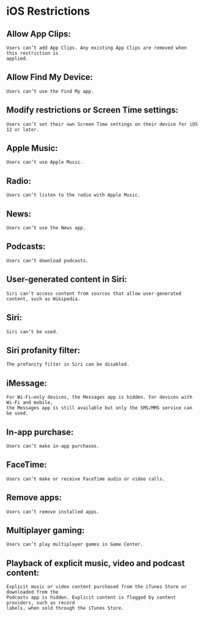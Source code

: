 # iOS Restrictions

## Allow App Clips:

    Users can’t add App Clips. Any existing App Clips are removed when this restriction is
    applied.

## Allow Find My Device:

    Users can’t use the Find My app.

## Modify restrictions or Screen Time settings:

    Users can’t set their own Screen Time settings on their device for iOS 12 or later.

## Apple Music:

    Users can’t use Apple Music.

## Radio:

    Users can’t listen to the radio with Apple Music.

## News:

    Users can’t use the News app.

## Podcasts:

    Users can’t download podcasts.

## User-generated content in Siri:

    Siri can’t access content from sources that allow user-generated content, such as Wikipedia.

## Siri:

    Siri can’t be used.

## Siri profanity filter:

    The profanity filter in Siri can be disabled.

## iMessage:

    For Wi-Fi–only devices, the Messages app is hidden. For devices with Wi-Fi and mobile,
    the Messages app is still available but only the SMS/MMS service can be used.

## In-app purchase:

    Users can’t make in-app purchases.

## FaceTime:

    Users can’t make or receive FaceTime audio or video calls.

## Remove apps:

    Users can’t remove installed apps.

## Multiplayer gaming:

    Users can’t play multiplayer games in Game Center.

## Playback of explicit music, video and podcast content:

    Explicit music or video content purchased from the iTunes Store or downloaded from the
    Podcasts app is hidden. Explicit content is flagged by content providers, such as record
    labels, when sold through the iTunes Store.

